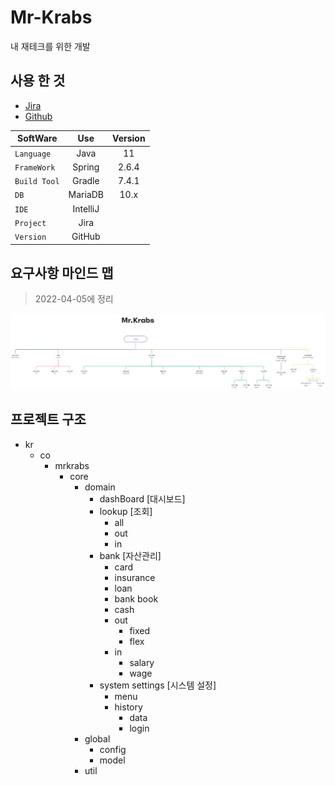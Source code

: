 # Mr-Krabs
내 재테크를 위한 개발


## 사용 한 것

- [Jira](https://applan.atlassian.net/jira/software/projects/MK/boards/1/roadmap)
- [Github](https://github.com/applan/Mr-Krabs-api)

| SoftWare     |   Use    | Version |
|--------------|:--------:|:-------:|
| `Language`   |   Java   |   11    |
| `FrameWork`  |  Spring  |  2.6.4  |
| `Build Tool` |  Gradle  |  7.4.1  |
| `DB`         | MariaDB  |  10.x   |
| `IDE`        | IntelliJ |         |
| `Project`    |   Jira   |         |
| `Version`    |  GitHub  |         |


## 요구사항 마인드 맵
> 2022-04-05에 정리

![mindMap](Mr.Krabs.jpg)

## 프로젝트 구조
- kr
  - co
    - mrkrabs
      - core
        - domain
          - dashBoard [대시보드]
          - lookup [조회]
            - all
            - out
            - in
          - bank [자산관리]
            - card
            - insurance
            - loan
            - bank book
            - cash
            - out
              - fixed
              - flex
            - in
              - salary
              - wage
          - system settings [시스템 설정]
            - menu
            - history
              - data
              - login
        - global
          - config
          - model
        - util